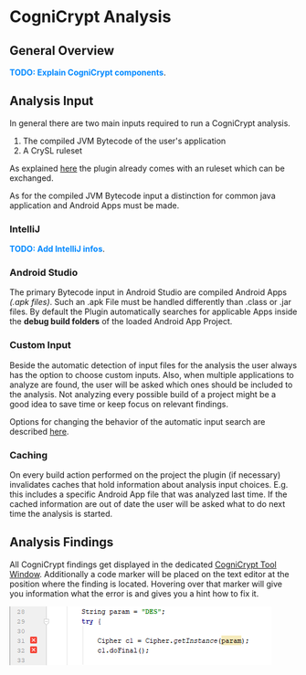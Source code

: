 # CogniCrypt Analysis 

## General Overview

**<span style="color:#0088FF">TODO: Explain CogniCrypt components</span>**.


## Analysis Input
In general there are two main inputs required to run a CogniCrypt analysis.
1. The compiled JVM Bytecode of the user's application
2. A CrySL ruleset

As explained [here](CrySLRules.md) the plugin already comes with an ruleset which can be exchanged. 

As for the compiled JVM Bytecode input a distinction for common java application and Android Apps must be made. 
### IntelliJ

**<span style="color:#0088FF">TODO: Add IntelliJ infos</span>**.

### Android Studio
The primary Bytecode input in Android Studio are compiled Android Apps *(.apk files)*. Such an .apk File must be handled differently than .class or .jar files. By default the Plugin automatically searches for applicable Apps inside the **debug build folders** of the loaded Android App Project.  
### Custom Input

Beside the automatic detection of input files for the analysis the user always has the option to choose custom inputs. Also, when multiple applications to analyze are found, the user will be asked which ones should be included to the analysis. Not analyzing every possible build of a project might be a good idea to save time or keep focus on relevant findings.

Options for changing the behavior of the automatic input search are described [here](AnalysisTargetSettings.md).

### Caching
On every build action performed on the project the plugin (if necessary) invalidates caches that hold information about analysis input choices. E.g. this includes a specific Android App file that was analyzed last time. If the cached information are out of date the user will be asked what to do next time the analysis is started.  

## Analysis Findings
All CogniCrypt findings get displayed in the dedicated [CogniCrypt Tool Window](). Additionally a code marker will be placed on the text editor at the position where the finding is located. Hovering over that marker will give you information what the error is and gives you a hint how to fix it.

![CogniCrypt Marker](Images/CCMarkers.png)  
